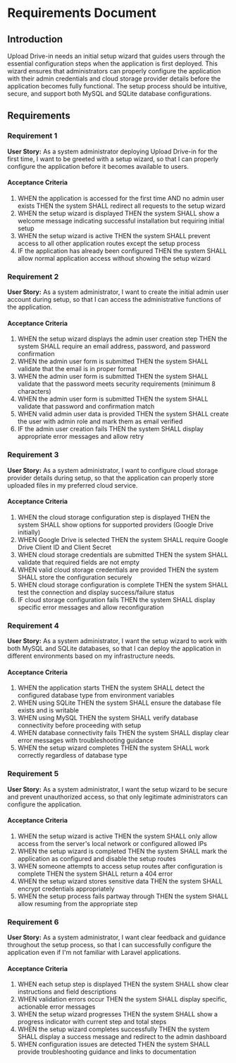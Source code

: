# Requirements Document

## Introduction

Upload Drive-in needs an initial setup wizard that guides users through the essential configuration steps when the application is first deployed. This wizard ensures that administrators can properly configure the application with their admin credentials and cloud storage provider details before the application becomes fully functional. The setup process should be intuitive, secure, and support both MySQL and SQLite database configurations.

## Requirements

### Requirement 1

**User Story:** As a system administrator deploying Upload Drive-in for the first time, I want to be greeted with a setup wizard, so that I can properly configure the application before it becomes available to users.

#### Acceptance Criteria

1. WHEN the application is accessed for the first time AND no admin user exists THEN the system SHALL redirect all requests to the setup wizard
2. WHEN the setup wizard is displayed THEN the system SHALL show a welcome message indicating successful installation but requiring initial setup
3. WHEN the setup wizard is active THEN the system SHALL prevent access to all other application routes except the setup process
4. IF the application has already been configured THEN the system SHALL allow normal application access without showing the setup wizard

### Requirement 2

**User Story:** As a system administrator, I want to create the initial admin user account during setup, so that I can access the administrative functions of the application.

#### Acceptance Criteria

1. WHEN the setup wizard displays the admin user creation step THEN the system SHALL require an email address, password, and password confirmation
2. WHEN the admin user form is submitted THEN the system SHALL validate that the email is in proper format
3. WHEN the admin user form is submitted THEN the system SHALL validate that the password meets security requirements (minimum 8 characters)
4. WHEN the admin user form is submitted THEN the system SHALL validate that password and confirmation match
5. WHEN valid admin user data is provided THEN the system SHALL create the user with admin role and mark them as email verified
6. IF the admin user creation fails THEN the system SHALL display appropriate error messages and allow retry

### Requirement 3

**User Story:** As a system administrator, I want to configure cloud storage provider details during setup, so that the application can properly store uploaded files in my preferred cloud service.

#### Acceptance Criteria

1. WHEN the cloud storage configuration step is displayed THEN the system SHALL show options for supported providers (Google Drive initially)
2. WHEN Google Drive is selected THEN the system SHALL require Google Drive Client ID and Client Secret
3. WHEN cloud storage credentials are submitted THEN the system SHALL validate that required fields are not empty
4. WHEN valid cloud storage credentials are provided THEN the system SHALL store the configuration securely
5. WHEN cloud storage configuration is complete THEN the system SHALL test the connection and display success/failure status
6. IF cloud storage configuration fails THEN the system SHALL display specific error messages and allow reconfiguration

### Requirement 4

**User Story:** As a system administrator, I want the setup wizard to work with both MySQL and SQLite databases, so that I can deploy the application in different environments based on my infrastructure needs.

#### Acceptance Criteria

1. WHEN the application starts THEN the system SHALL detect the configured database type from environment variables
2. WHEN using SQLite THEN the system SHALL ensure the database file exists and is writable
3. WHEN using MySQL THEN the system SHALL verify database connectivity before proceeding with setup
4. WHEN database connectivity fails THEN the system SHALL display clear error messages with troubleshooting guidance
5. WHEN the setup wizard completes THEN the system SHALL work correctly regardless of database type

### Requirement 5

**User Story:** As a system administrator, I want the setup wizard to be secure and prevent unauthorized access, so that only legitimate administrators can configure the application.

#### Acceptance Criteria

1. WHEN the setup wizard is active THEN the system SHALL only allow access from the server's local network or configured allowed IPs
2. WHEN the setup wizard is completed THEN the system SHALL mark the application as configured and disable the setup routes
3. WHEN someone attempts to access setup routes after configuration is complete THEN the system SHALL return a 404 error
4. WHEN the setup wizard stores sensitive data THEN the system SHALL encrypt credentials appropriately
5. WHEN the setup process fails partway through THEN the system SHALL allow resuming from the appropriate step

### Requirement 6

**User Story:** As a system administrator, I want clear feedback and guidance throughout the setup process, so that I can successfully configure the application even if I'm not familiar with Laravel applications.

#### Acceptance Criteria

1. WHEN each setup step is displayed THEN the system SHALL show clear instructions and field descriptions
2. WHEN validation errors occur THEN the system SHALL display specific, actionable error messages
3. WHEN the setup wizard progresses THEN the system SHALL show a progress indicator with current step and total steps
4. WHEN the setup wizard completes successfully THEN the system SHALL display a success message and redirect to the admin dashboard
5. WHEN configuration issues are detected THEN the system SHALL provide troubleshooting guidance and links to documentation